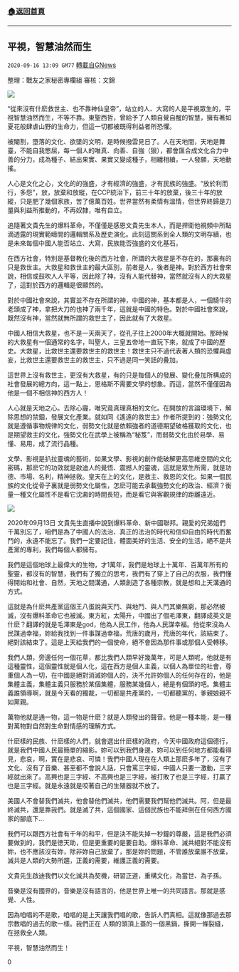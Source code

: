 ###  [:house:返回首頁](https://github.com/ourhimalayas/txt)
---

## 平視，智慧油然而生
`2020-09-16 13:09 GM77` [轉載自GNews](https://gnews.org/zh-hant/361701/)

整理：戰友之家秘密專欄組
審核：文錦

![](https://s3.amazonaws.com/gnews-media-offload/wp-content/uploads/2020/09/16125917/21-1.jpeg)

“從來沒有什麽救世主、也不靠神仙皇帝”，站立的人、大寫的人是平視眾生的，平視智慧油然而生，不等不靠。東聖西哲，曾給予了人類自覺自醒的智慧，擁有著如夏花般肆虐山野的生命力，但這一切都被既得利益者所恐懼。

被閹割，墮落的文化、欲墜的文明，是時候撥雲見日了。人在天地間，天地是舞臺，不能自我憋屈，每一個人的唯真、向善、自強（狠），都會匯合成文化合力中善的分力，成為種子、結出果實、果實又變成種子，相纏相續，一人發願，天地動搖。

人心是文化之心，文化的的強盛，才有經濟的強盛，才有民族的強盛。“放於利而行，多怨”，放，放棄和放縱，在CCP統治下，前三十年的放棄，後三十年的放縱，只是肥了幾個家族，苦了億萬百姓。世界當然有柔情有溫情，但世界終歸是力量與利益所推動的，不再奴隸，唯有自立。

追隨著文貴先生的爆料革命，不僅僅是感恩文貴先生本人，而是捍衛他視頻中所點滴透露的現實範疇間的邏輯關系及歷史演化。此刻這關系到全人類的文明存續，也是未來每個中國人能否站立、大寫，民族能否強盛的文化基石。

在西方社會，特別是基督教化後的西方社會，所謂的大救星是不存在的，那裏有的只是救世主。大救星和救世主的最大區別，前者是人，後者是神。對於西方社會來說，相信或鼓吹人人平等，因此除了神，沒有人能代替神，當然就沒有人的大救星了，這對於西方的邏輯是很顯然的。

對於中國社會來說，其實並不存在所謂的神，中國的神，基本都是人，一個騎牛的老頭成了神，拿把大刀的也神了兩千年，這就是中國的特色。對於中國社會來說，既然沒有神，當然就無所謂的救世主了，因此就有了大救星。

中國人相信大救星，也不是一天兩天了，從孔子往上2000年大概就開始。那時候的大救星有一個通常的名字，叫聖人，三皇五帝地一直玩下來，就成了中國的歷史。大救星，比救世主還要救世主的救世主！救世主只不過代表著人類的恐懼與虛妄，比救世主還要救世主的救世主，只不過是同一笑話的叠加。

這世界上沒有救世主，更沒有大救星，有的只是每個人的發展、變化叠加所構成的社會發展的總方向，這一點上，恩格斯不需要文學的想象。而這，當然不僅僅因為他是一個不相信神的西方人！

人心就是天地之心。去除心霾，唯究竟真理真相的文化。在開放的言論環境下，解除思想的禁錮，發展文化產業。就如同《遙遠的救世主》作者所提到的：強勢文化就是遵循事物規律的文化，弱勢文化就是依賴強者的道德期望破格獲取的文化，也是期望救主的文化，強勢文化在武學上被稱為“秘笈”，而弱勢文化由於易學、易懂、易用，成了流行品種。

文學、影視是扒拉靈魂的藝術，如果文學、影視的創作能破解更高思維空間的文化密碼，那麽它的功效就是啟迪人的覺悟、震撼人的靈魂，這就是眾生所需，就是功德、市場、名利，精神拯救。皇天在上的文化，是救主、救恩的文化。如果一個民族的文化從骨子裏就是弱勢文化屬性，怎麽可能去承載強勢文化的政治、經濟？衡量一種文化屬性不是看它沈澱的時間長短，而是看它與客觀規律的距離遠近。

![](https://s3.amazonaws.com/gnews-media-offload/wp-content/uploads/2020/09/16125937/34-1.jpeg)

2020年09月13日 文貴先生直播中說到爆料革命、新中國聯邦。親愛的兄弟姐們千萬別忘了，咱們是為了中國人的法治、真正的法治的時代和信仰自由的時代而奮鬥的，永遠不能忘了。我們一定要記住，體面美好的生活、安全的生活，絕不是共產黨的專利，我們每個人都擁有。

我們是這個地球上最偉大的生物，才1萬年，我們是地球上十萬年、百萬年所有的聖靈，都沒有的智慧，我們有了獨立的思考，我們有了穿上了自己的衣服，我們懂得開始和社會、自然，天地之間溝通，人類創造了各種宗教，就是想和上天溝通的方式。

這就是為什麽共產黨這個王八蛋說與天鬥、與地鬥、與人鬥其樂無窮，那必然被滅，沒有爆料革命它也被滅。東方紅，太陽升，中國出了個毛澤東，翻譯成英文是什麽？翻譯的就是毛澤東是god，他為人民工作，他為人民謀幸福。他從來沒為人民謀過幸福，妳給我找到一件事謀過幸福，荒唐的歲月，荒唐的年代，該結束了。絕對該結束了。這是上天給我們的一個使命，絕不會因為那件事或那個人受轉移。

我們人類，旁邊任何一個花草，都比我們人類早好幾萬年，可是人類呢，他就是有這種靈性，這個靈性就是個人化，這在西方是個人主義，以個人為單位的社會，尊重個人為一切，在中國是絕對消滅妳個人的，決不允許妳個人的任何存在的，他是集體主義，集體主義只服務於某個集體，服務某幾個人，總是有個頭的吧。集體主義誰領導啊，就是今天看的獨裁，一切都是共產黨的，一切都聽黨的，爹親娘親不如黨親。

萬物他就是通一物，這一物是什麽？就是人類發出的聲音。他是一種本能，是一種對萬物對自然對生命對情感的理解方式。

什麽樣的民族、什麽樣的人們，就會選出什麽樣的政府，今天中國政府這個德行，就是我們中國人民最簡單的縮影。妳可以到我們身邊，妳可以到任何地方都能看得見，悲哀，啊，實在是悲哀、可憐！我們中國人現在在人類上那麽多年了，沒有了文化、沒有了音樂、甚至都不會說人話，只會罵三字經，中國人只要一激動，三字經就出來了。高興也是三字經、不高興也是三字經，被打敗了也是三字經，打贏了也是三字經。就是永遠就是咬著自己的生殖器就不放了。

美國人不會替我們滅共，他會替他們滅共，他們需要我們幫他們滅共。阿，但是最終滅共，還是靠我們。就是滅了共，這個國家、這個民族也不能拜倒在任何西方國家的腳底下…

我們可以跟西方社會有千年的和平，但是決不能失掉一秒鐘的尊嚴，這是我們必須要做到的，我們是徳天助，但是更重要的是要自助。爆料革命、滅共絕對不能沒有妳，也不應該沒有妳，除非妳自己放棄了，那是妳的問題，不管誰放棄誰不放棄，滅共是人類的大勢所趨，正義的需要，維護正義的需要。

文貴先生啟迪我們以文化滅共為契機，研習正道，重構文化，為當世、為子孫。

音樂是沒有國界的，音樂是沒有語言的，他是世界上唯一的共同語言。那就是感覺、人性。

因為咱唱的不是歌，咱唱的是上天讓我們唱的歌，告訴人們真相。這就像那過去那宗教唱的過去的歌一樣。我們正在 人類的頭頂上蓋的一個黑鍋，撕開一條裂縫，在拯救全人類。

平視，智慧油然而生！

0
